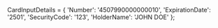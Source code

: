 CardInputDetails = {
    'Number': '4507990000000010',
    'ExpirationDate': '2501',
    'SecurityCode': '123',
    'HolderName': 'JOHN DOE'
};